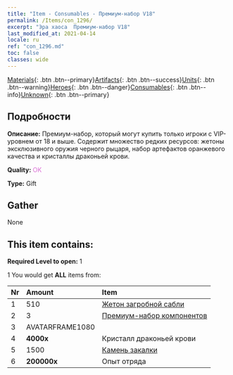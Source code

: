 ```yaml
---
title: "Item - Consumables - Премиум-набор V18"
permalink: /Items/con_1296/
excerpt: "Эра хаоса  Премиум-набор V18"
last_modified_at: 2021-04-14
locale: ru
ref: "con_1296.md"
toc: false
classes: wide
---
```

 [Materials](/ru/Items/){: .btn .btn--primary}[Artifacts](/ru/Items/Artifacts/){: .btn .btn--success}[Units](/ru/Items/Units/){: .btn .btn--warning}[Heroes](/ru/Items/Heroes/){: .btn .btn--danger}[Consumables](/ru/Items/Consumables/){: .btn .btn--info}[Unknown](/ru/Items/Unknown/){: .btn .btn--primary}

## Подробности
 **Описание:** Премиум-набор, который могут купить только игроки с VIP-уровнем от 18 и выше. Содержит множество редких ресурсов: жетоны эксклюзивного оружия черного рыцаря, набор артефактов оранжевого качества и кристаллы драконьей крови.

 **Quality:** <span style="color: #DA70D6">OK</span>

 **Type:** Gift

## Gather

  None

## This item contains:

 **Required Level to open:** 1

 1 You would get **ALL** items  from:

  | Nr | Amount |     Item    |
  |:---|:-------|:------------|
  | 1 | 510 | [Жетон загробной сабли](/ru/Items/con_979/) | 
  | 2 | 3 | [Премиум-набор компонентов](/ru/Items/con_1363/) | 
  | 3 | AVATARFRAME1080 | 
  | 4 |  **4000x** | Кристалл драконьей крови |  | 
  | 5 | 1500 | [Камень закалки](/ru/Items/con_814/) | 
  | 6 |  **200000x** | Опыт отряда |  | 
